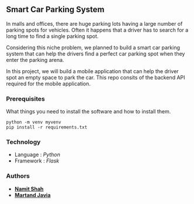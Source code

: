 ## Smart Car Parking System

In malls and offices, there are huge parking lots having a large number of parking spots for vehicles. Often it happens that a driver has to search for a long time to find a single parking spot.

Considering this niche problem, we planned to build a smart car parking system that can help the drivers find a perfect car parking spot when they enter the parking arena.

In this project, we will build a mobile application that can help the driver spot an empty space to park the car. This repo consits of the backend API required for the mobile application.

### Prerequisites

What things you need to install the software and how to install them.

```
python -m venv myvenv
pip install -r requirements.txt
```

### Technology

-   Language : _Python_
-   Framework : _Flask_

### Authors

-   [**Namit Shah**](https://github.com/NamitS27)
-   [**Martand Javia**](https://github.com/MRJ35)
